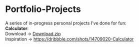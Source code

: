 # Portfolio-Projects
A series of in-progress personal projects I've done for fun:   
**Calculator**:   
Download -> [Download.zip](https://github.com/sddiaz/Portfolio-Projects/files/9586238/Download.zip)  
Inspiration -> https://dribbble.com/shots/14709020-Calculator  


